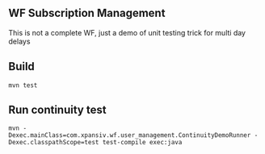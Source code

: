 WF Subscription Management
---

This is not a complete WF, just a demo of unit testing trick for multi day delays


Build
---

    mvn test


Run continuity test
---

    mvn -Dexec.mainClass=com.xpansiv.wf.user_management.ContinuityDemoRunner -Dexec.classpathScope=test test-compile exec:java
